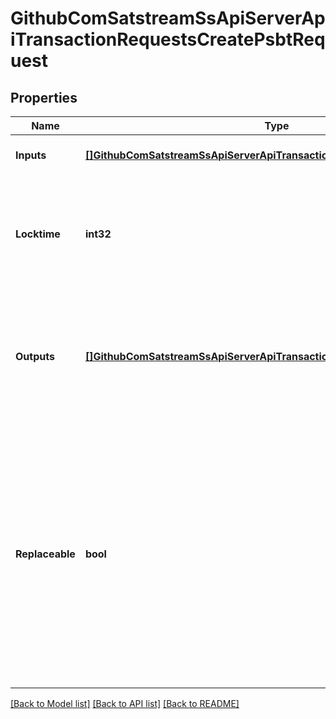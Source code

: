# GithubComSatstreamSsApiServerApiTransactionRequestsCreatePsbtRequest

## Properties
Name | Type | Description | Notes
------------ | ------------- | ------------- | -------------
**Inputs** | [**[]GithubComSatstreamSsApiServerApiTransactionRequestsCreatePsbtInput**](github_com_satstream_ss-api_server_api_transaction_requests.CreatePSBTInput.md) | The inputs for the transaction | [default to null]
**Locktime** | **int32** | Raw locktime. Non-0 value also locktime-activates inputs Optional, defaults to 0 | [optional] [default to null]
**Outputs** | [**[]GithubComSatstreamSsApiServerApiTransactionRequestsCreatePsbtOutput**](github_com_satstream_ss-api_server_api_transaction_requests.CreatePSBTOutput.md) | The outputs for the transaction Each address can only appear once and there can only be one &#x27;data&#x27; object | [default to null]
**Replaceable** | **bool** | Marks this transaction as BIP125-replaceable Allows this transaction to be replaced by a transaction with higher fees If provided, it is an error if explicit sequence numbers are incompatible Optional, defaults to true | [optional] [default to null]

[[Back to Model list]](../README.md#documentation-for-models) [[Back to API list]](../README.md#documentation-for-api-endpoints) [[Back to README]](../README.md)

